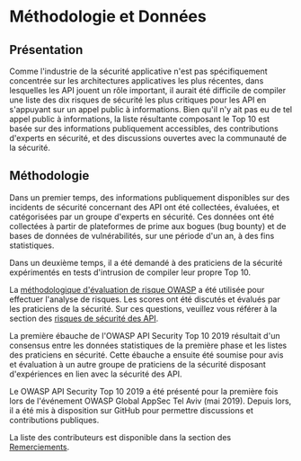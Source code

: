 # Méthodologie et Données

## Présentation

Comme l'industrie de la sécurité applicative n'est pas spécifiquement concentrée
sur les architectures applicatives les plus récentes, dans lesquelles les API
jouent un rôle important, il aurait été difficile de compiler une liste des dix
risques de sécurité les plus critiques pour les API en s'appuyant sur un appel
public à informations. Bien qu'il n'y ait pas eu de tel appel public
à informations, la liste résultante composant le Top 10 est basée sur des
informations publiquement accessibles, des contributions d'experts en sécurité,
et des discussions ouvertes avec la communauté de la sécurité.

## Méthodologie

Dans un premier temps, des informations publiquement disponibles sur des
incidents de sécurité concernant des API ont été collectées, évaluées, et
catégorisées par un groupe d'experts en sécurité. Ces données ont été collectées
à partir de plateformes de prime aux bogues (bug bounty) et de bases de données de vulnérabilités,
sur une période d'un an, à des fins statistiques.

Dans un deuxième temps, il a été demandé à des praticiens de la sécurité
expérimentés en tests d'intrusion de compiler leur propre Top 10.

La [méthodologique d'évaluation de risque OWASP][1] a été utilisée pour
effectuer l'analyse de risques. Les scores ont été discutés et évalués par les
praticiens de la sécurité. Sur ces questions, veuillez vous référer à la section
des [risques de sécurité des API][2].

La première ébauche de l'OWASP API Security Top 10 2019 résultait d'un consensus
entre les données statistiques de la première phase et les listes des praticiens
en sécurité. Cette ébauche a ensuite été soumise pour avis et évaluation à un
autre groupe de praticiens de la sécurité disposant d'expériences en lien avec
la sécurité des API.

Le OWASP API Security Top 10 2019 a été présenté pour la première fois lors de
l'événement OWASP Global AppSec Tel Aviv (mai 2019). Depuis lors, il a été mis
à disposition sur GitHub pour permettre discussions et contributions publiques.

La liste des contributeurs est disponible dans la section des [Remerciements][3].

[1]: https://www.owasp.org/index.php/OWASP_Risk_Rating_Methodology
[2]: ./0x10-api-security-risks.md
[3]: ./0xd1-acknowledgments.md
